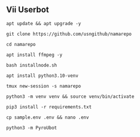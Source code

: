 ## Vii Userbot 
```
apt update && apt upgrade -y
```
```
git clone https://github.com/usngithub/namarepo
```
```
cd namarepo
```
```
apt install ffmpeg -y
```
```
bash installnode.sh
```
```
apt install python3.10-venv
```
```
tmux new-session -s namarepo
```
```
python3 -m venv venv && source venv/bin/activate
```
```
pip3 install -r requirements.txt
```
```
cp sample.env .env && nano .env
```
```
python3 -m PyroUbot
```
